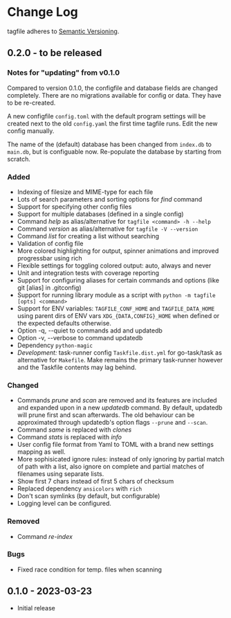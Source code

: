 # Change Log

tagfile adheres to [Semantic Versioning](http://semver.org/).

## 0.2.0 - to be released

### Notes for \"updating\" from v0.1.0

Compared to version 0.1.0, the configfile and database fields are
changed completely. There are no migrations available for config or
data. They have to be re-created.

A new configfile `config.toml` with the default program settings will be
created next to the old `config.yaml` the first time tagfile runs. Edit
the new config manually.

The name of the (default) database has been changed from `index.db` to
`main.db`, but is configuable now. Re-populate the database by starting
from scratch.

### Added

-   Indexing of filesize and MIME-type for each file
-   Lots of search parameters and sorting options for *find* command
-   Support for specifying other config files
-   Support for multiple databases (defined in a single config)
-   Command *help* as alias/alternative for
    `tagfile <command> -h --help`
-   Command *version* as alias/alternative for `tagfile -V --version`
-   Command *list* for creating a list without searching
-   Validation of config file
-   More colored highlighting for output, spinner animations and
    improved progressbar using rich
-   Flexible settings for toggling colored output: auto, always and
    never
-   Unit and integration tests with coverage reporting
-   Support for configuring aliases for certain commands and options
    (like git [alias] in .gitconfig)
-   Support for running library module as a script with
    `python -m tagfile [opts] <command>`
-   Support for ENV variables: `TAGFILE_CONF_HOME` and
    `TAGFILE_DATA_HOME` using parent dirs of ENV vars
    `XDG_{DATA,CONFIG}_HOME` when defined or the expected defaults
    otherwise.
-   Option -q, \--quiet to commands add and updatedb
-   Option -v, \--verbose to command updatedb
-   Dependency `python-magic`
-   *Development:* task-runner config `Taskfile.dist.yml` for
    go-task/task as alternative for `Makefile`. Make remains the primary
    task-runner however and the Taskfile contents may lag behind.

### Changed

-   Commands *prune* and *scan* are removed and its features are
    included and expanded upon in a new *updatedb* command. By default,
    updatedb will prune first and scan afterwards. The old behaviour can
    be approximated through updatedb\'s option flags `--prune` and
    `--scan`.
-   Command *same* is replaced with *clones*
-   Command *stats* is replaced with *info*
-   User config file format from Yaml to TOML with a brand new settings
    mapping as well.
-   More sophisicated ignore rules: instead of only ignoring by partial
    match of path with a list, also ignore on complete and partial
    matches of filenames using separate lists.
-   Show first 7 chars instead of first 5 chars of checksum
-   Replaced dependency `ansicolors` with `rich`
-   Don\'t scan symlinks (by default, but configurable)
-   Logging level can be configured.

### Removed

-   Command *re-index*

### Bugs

-   Fixed race condition for temp. files when scanning

## 0.1.0 - 2023-03-23

-   Initial release
